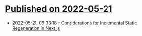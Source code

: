# [Published on 2022-05-21](index.md)

* [2022-05-21, 09:33:18](https://news.ycombinator.com/item?id=31456519) - [Considerations for Incremental Static Regeneration in Next.js](https://www.csrhymes.com/2022/05/18/considerations-for-incremental-static-regeneration.html)
